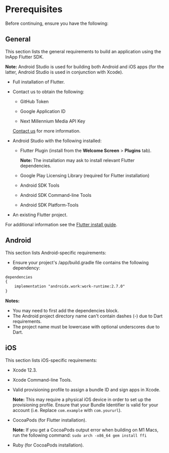 # Prerequisites

Before continuing, ensure you have the following:

## General

This section lists the general requirements to build an application using the InApp Flutter SDK.

**Note:** Android Studio is used for building both Android and iOS apps (for the latter, Android Studio is used in conjunction with Xcode).

- Full installation of Flutter.

- Contact us to obtain the following:

    - GitHub Token

    - Google Application ID

    - Next Millennium Media API Key

    [Contact us](https://nextmillennium.io/) for more information.

- Android Studio with the following installed:

    - Flutter Plugin (install from the **Welcome Screen** > **Plugins** tab). 
    
        **Note:** The installation may ask to install relevant Flutter dependencies.

    - Google Play Licensing Library (required for Flutter installation)

    - Android SDK Tools

    - Android SDK Command-line Tools

    - Android SDK Platform-Tools 

- An existing Flutter project. 

For additional information see the [Flutter install guide](https://docs.flutter.dev/get-started/install).

## Android

This section lists Android-specific requirements:

- Ensure your project's /app/build.gradle file contains the following dependency:

```xml
dependencies
{
    implementation "androidx.work:work-runtime:2.7.0"
}
```

**Notes:**

- You may need to first add the dependencies block.
- The Android project directory name can't contain dashes (-) due to Dart requirements. 
- The project name must be lowercase with optional underscores due to Dart.

## iOS

This section lists iOS-specific requirements:

- Xcode 12.3.
- Xcode Command-line Tools.
- Valid provisioning profile to assign a bundle ID and sign apps in Xcode. 

    **Note:** This may require a physical iOS device in order to set up the provisioning profile. Ensure that your Bundle Identifier is valid for your account (i.e. Replace `com.example` with `com.yoururl`).

- CocoaPods (for Flutter installation). 

    **Note:** If you get a CocoaPods output error when building on M1 Macs, run the following command: `sudo arch -x86_64 gem install ffi`

- Ruby (for CocoaPods installation).